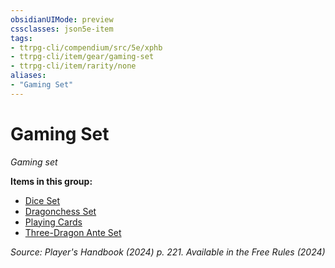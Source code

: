 ```yaml
---
obsidianUIMode: preview
cssclasses: json5e-item
tags:
- ttrpg-cli/compendium/src/5e/xphb
- ttrpg-cli/item/gear/gaming-set
- ttrpg-cli/item/rarity/none
aliases: 
- "Gaming Set"
---
```

# Gaming Set
*Gaming set*  



**Items in this group:**

- [Dice Set](Misc%20Files/CLI/compendium/items/dice-set-xphb.md)
- [Dragonchess Set](Misc%20Files/CLI/compendium/items/dragonchess-set-xphb.md)
- [Playing Cards](Misc%20Files/CLI/compendium/items/playing-cards-xphb.md)
- [Three-Dragon Ante Set](Misc%20Files/CLI/compendium/items/three-dragon-ante-set-xphb.md)

*Source: Player's Handbook (2024) p. 221. Available in the Free Rules (2024)*